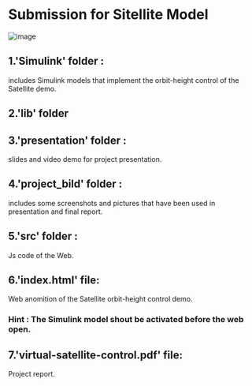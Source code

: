 # Submission for Sitellite Model
![image](http://github.com/TianlunHu/Satellite-Model-for-Control-Teaching/raw/master/projekt_build/result.png)
## 1.'Simulink' folder :
includes Simulink models that implement the orbit-height control of the Satellite demo.  
## 2.'lib' folder 
## 3.'presentation' folder : 
slides and video demo for project presentation.
## 4.'project_bild' folder :
includes some screenshots and pictures that have been used in presentation and final report.
## 5.'src' folder :
Js code of the Web.
## 6.'index.html' file:
Web anomition of the Satellite orbit-height control demo.
### Hint : The Simulink model shout be activated before the web open.
## 7.'virtual-satellite-control.pdf' file:
Project report.
